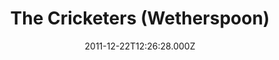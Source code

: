 ---
date: 2011-12-22T12:26:28.000Z
title: The Cricketers (Wetherspoon)
latitude: 52.05954837413491
longitude: 1.1548002366624204
url: http://www.jdwetherspoon.co.uk
category: checkin
---